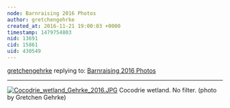 ```yaml
---
node: Barnraising 2016 Photos
author: gretchengehrke
created_at: 2016-11-21 19:00:03 +0000
timestamp: 1479754803
nid: 13691
cid: 15861
uid: 430549
---
```




[gretchengehrke](../profile/gretchengehrke) replying to: [Barnraising 2016 Photos](../notes/bronwen/11-10-2016/barnraising-2016-photos)

----
[![Cocodrie_wetland_Gehrke_2016.JPG](https://publiclab.org/system/images/photos/000/018/872/large/Cocodrie_wetland_Gehrke_2016.JPG)](https://publiclab.org/system/images/photos/000/018/872/original/Cocodrie_wetland_Gehrke_2016.JPG)
Cocodrie wetland. No filter. (photo by Gretchen Gehrke)

